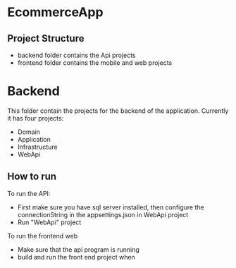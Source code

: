 # EcommerceApp

## Project Structure
* backend folder contains the Api projects
* frontend folder contains the mobile and web projects 

# Backend
This folder contain the projects for the backend of the application. 
Currently it has four projects:
* Domain
* Application
* Infrastructure
* WebApi

## How to run
To run the API:
- First make sure you have sql server installed, then configure the connectionString in the appsettings.json in WebApi project
- Run "WebApi" project

To run the frontend web
- Make sure that the api program is running
- build and run the front end project when 
